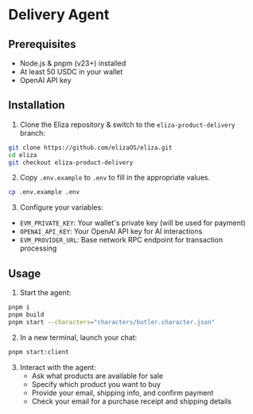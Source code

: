 # Delivery Agent

## Prerequisites

- Node.js & pnpm (v23+) installed
- At least 50 USDC in your wallet
- OpenAI API key

## Installation

1. Clone the Eliza repository & switch to the `eliza-product-delivery` branch:
```bash
git clone https://github.com/elizaOS/eliza.git
cd eliza
git checkout eliza-product-delivery
```

2. Copy `.env.example` to `.env` to fill in the appropriate values.
```bash
cp .env.example .env
```

3. Configure your variables:

- `EVM_PRIVATE_KEY`: Your wallet's private key (will be used for payment)
- `OPENAI_API_KEY`: Your OpenAI API key for AI interactions
- `EVM_PROVIDER_URL`: Base network RPC endpoint for transaction processing

## Usage

1. Start the agent:
```bash
pnpm i
pnpm build
pnpm start --characters="characters/butler.character.json"
```
2. In a new terminal, launch your chat:

```bash
pnpm start:client
```

3. Interact with the agent:
   - Ask what products are available for sale
   - Specify which product you want to buy
   - Provide your email, shipping info, and confirm payment
   - Check your email for a purchase receipt and shipping details

